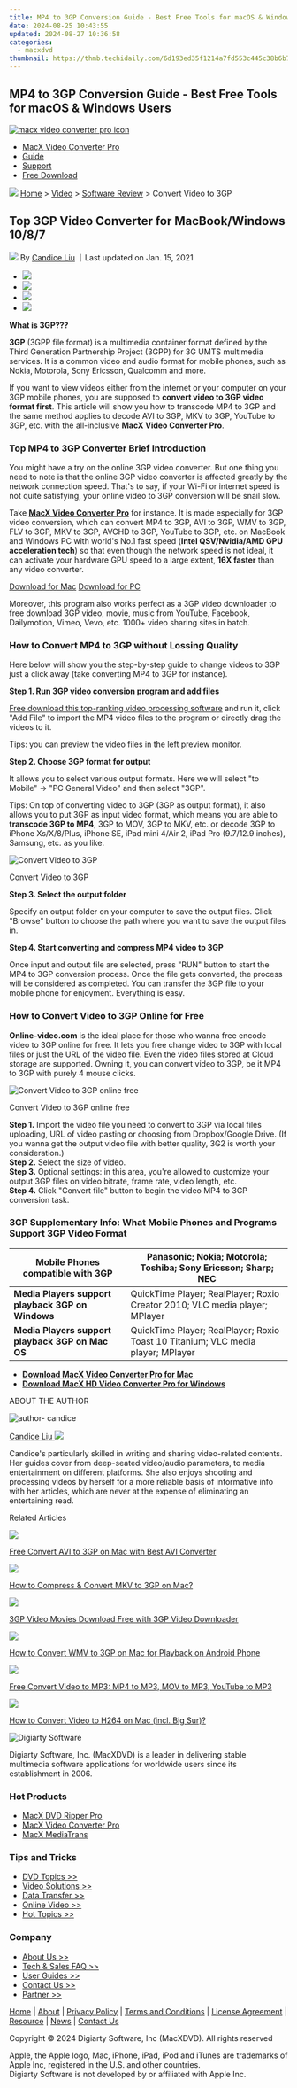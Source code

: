 ```yaml
---
title: MP4 to 3GP Conversion Guide - Best Free Tools for macOS & Windows Users
date: 2024-08-25 10:43:55
updated: 2024-08-27 10:36:58
categories:
  - macxdvd
thumbnail: https://thmb.techidaily.com/6d193ed35f1214a7fd553c445c38b6b7633741c0bda3a9fe486dfd62eae70d54.jpg
---
```


## MP4 to 3GP Conversion Guide - Best Free Tools for macOS & Windows Users

[![macx video converter pro icon](https://www.macxdvd.com/mac-dvd-video-converter-how-to/../image-style/new-seo/icon11.png)](https://tools.techidaily.com/macxdvd/products/)

* [MacX Video Converter Pro](https://tools.techidaily.com/macxdvd/products/)
* [Guide](https://tools.techidaily.com/macxdvd/products/)
* [Support](https://tools.techidaily.com/macxdvd/products/)
* [Free Download](https://tools.techidaily.com/macxdvd/products/)



![](https://www.macxdvd.com/mac-dvd-video-converter-how-to/../image-style/new-seo/icon7.png) [Home](https://tools.techidaily.com/macxdvd/products/) \> [Video](https://tools.techidaily.com/macxdvd/products/) \> [Software Review](https://tools.techidaily.com/macxdvd/products/) \> Convert Video to 3GP

## Top 3GP Video Converter for MacBook/Windows 10/8/7



![](https://www.macxdvd.com/mac-dvd-video-converter-how-to/../image-style/new-seo/icon6.png) By [Candice Liu](https://tools.techidaily.com/macxdvd/products/) ｜Last updated on Jan. 15, 2021

* [![](https://www.macxdvd.com/mac-dvd-video-converter-how-to/../image-style/new-seo/share-fa.jpg)](https://www.facebook.com/sharer/sharer.php?u=https://www.macxdvd.com/mac-dvd-video-converter-how-to/convert-video-to-3gp.htm)
* [![](https://www.macxdvd.com/mac-dvd-video-converter-how-to/../image-style/new-seo/share-tw.jpg)](https://twitter.com/intent/tweet?url=https://www.macxdvd.com/mac-dvd-video-converter-how-to/convert-video-to-3gp.htm)
* [![](https://www.macxdvd.com/mac-dvd-video-converter-how-to/../image-style/new-seo/share-email.jpg)](https://www.macxdvd.com/mac-dvd-video-converter-how-to/mailto:info@example.com?&subject=&body=https://www.macxdvd.com/mac-dvd-video-converter-how-to/convert-video-to-3gp.htm)
* [![](https://www.macxdvd.com/mac-dvd-video-converter-how-to/../image-style/new-seo/share-in.jpg)](https://www.linkedin.com/shareArticle?mini=true&url=https://www.macxdvd.com/mac-dvd-video-converter-how-to/convert-video-to-3gp.htm&title=&summary=https://www.macxdvd.com/mac-dvd-video-converter-how-to/convert-video-to-3gp.htm&source=)

**What is 3GP???**

**3GP** (3GPP file format) is a multimedia container format defined by the Third Generation Partnership Project (3GPP) for 3G UMTS multimedia services. It is a common video and audio format for mobile phones, such as Nokia, Motorola, Sony Ericsson, Qualcomm and more.

If you want to view videos either from the internet or your computer on your 3GP mobile phones, you are supposed to **convert video to 3GP video format first**. This article will show you how to transcode MP4 to 3GP and the same method applies to decode AVI to 3GP, MKV to 3GP, YouTube to 3GP, etc. with the all-inclusive **MacX Video Converter Pro**.

### Top MP4 to 3GP Converter Brief Introduction 

You might have a try on the online 3GP video converter. But one thing you need to note is that the online 3GP video converter is affected greatly by the network connection speed. That's to say, if your Wi-Fi or internet speed is not quite satisfying, your online video to 3GP conversion will be snail slow. 

Take [**MacX Video Converter Pro**](https://tools.techidaily.com/macxdvd/products/) for instance. It is made especially for 3GP video conversion, which can convert MP4 to 3GP, AVI to 3GP, WMV to 3GP, FLV to 3GP, MKV to 3GP, AVCHD to 3GP, YouTube to 3GP, etc. on MacBook and Windows PC with world's No.1 fast speed (**Intel QSV/Nvidia/AMD GPU acceleration tech**) so that even though the network speed is not ideal, it can activate your hardware GPU speed to a large extent, **16X faster** than any video converter. 

[Download for Mac](https://tools.techidaily.com/macxdvd/products/) [Download for PC](https://tools.techidaily.com/macxdvd/products/) 

Moreover, this program also works perfect as a 3GP video downloader to free download 3GP video, movie, music from YouTube, Facebook, Dailymotion, Vimeo, Vevo, etc. 1000+ video sharing sites in batch.

### How to Convert MP4 to 3GP without Lossing Quality 

Here below will show you the step-by-step guide to change videos to 3GP just a click away (take converting MP4 to 3GP for instance).

**Step 1\. Run 3GP video conversion program and add files**

[Free download this top-ranking video processing software](https://tools.techidaily.com/macxdvd/products/) and run it, click "Add File" to import the MP4 video files to the program or directly drag the videos to it.

Tips: you can preview the video files in the left preview monitor.

**Step 2\. Choose 3GP format for output**

It allows you to select various output formats. Here we will select "to Mobile" → "PC General Video" and then select "3GP".

Tips: On top of converting video to 3GP (3GP as output format), it also allows you to put 3GP as input video format, which means you are able to **transcode 3GP to MP4**, 3GP to MOV, 3GP to MKV, etc. or decode 3GP to iPhone Xs/X/8/Plus, iPhone SE, iPad mini 4/Air 2, iPad Pro (9.7/12.9 inches), Samsung, etc. as you like. 

![Convert Video to 3GP](https://www.macxdvd.com/mac-dvd-video-converter-how-to/article-image/wz-mvcp-033003.png) 

Convert Video to 3GP

**Step 3\. Select the output folder**

Specify an output folder on your computer to save the output files. Click "Browse" button to choose the path where you want to save the output files in.

**Step 4\. Start converting and compress MP4 video to 3GP**

Once input and output file are selected, press "RUN" button to start the MP4 to 3GP conversion process. Once the file gets converted, the process will be considered as completed. You can transfer the 3GP file to your mobile phone for enjoyment. Everything is easy.

### How to Convert Video to 3GP Online for Free

**Online-video.com** is the ideal place for those who wanna free encode video to 3GP online for free. It lets you free change video to 3GP with local files or just the URL of the video file. Even the video files stored at Cloud storage are supported. Owning it, you can convert video to 3GP, be it MP4 to 3GP with purely 4 mouse clicks.

![Convert Video to 3GP online free](https://www.macxdvd.com/mac-dvd-video-converter-how-to/article-image/online-convert-video.jpg) 

Convert Video to 3GP online free

**Step 1.** Import the video file you need to convert to 3GP via local files uploading, URL of video pasting or choosing from Dropbox/Google Drive. (If you wanna get the output video file with better quality, 3G2 is worth your consideration.)   
**Step 2.** Select the size of video.   
**Step 3.** Optional settings: in this area, you're allowed to customize your output 3GP files on video bitrate, frame rate, video length, etc.  
**Step 4.** Click "Convert file" button to begin the video MP4 to 3GP conversion task. 

### 3GP Supplementary Info: What Mobile Phones and Programs Support 3GP Video Format 

| **Mobile Phones compatible with 3GP**             | Panasonic; Nokia; Motorola; Toshiba; Sony Ericsson; Sharp; NEC                   |
| ------------------------------------------------- | -------------------------------------------------------------------------------- |
| **Media Players support playback 3GP on Windows** | QuickTime Player; RealPlayer; Roxio Creator 2010; VLC media player; MPlayer      |
| **Media Players support playback 3GP on Mac OS**  | QuickTime Player; RealPlayer; Roxio Toast 10 Titanium; VLC media player; MPlayer |

* **[Download MacX Video Converter Pro for Mac](https://tools.techidaily.com/macxdvd/products/)**
* **[Download MacX HD Video Converter Pro for Windows](https://tools.techidaily.com/macxdvd/products/)**

ABOUT THE AUTHOR

![author- candice](https://www.macxdvd.com/mac-dvd-video-converter-how-to/../image-style/new-seo/candice.png) 

[Candice Liu ![](https://www.macxdvd.com/mac-dvd-video-converter-how-to/../image-style/new-seo/share-in1.jpg)](https://www.linkedin.com/in/candice-liu-444483a3/) 

Candice's particularly skilled in writing and sharing video-related contents. Her guides cover from deep-seated video/audio parameters, to media entertainment on different platforms. She also enjoys shooting and processing videos by herself for a more reliable basis of informative info with her articles, which are never at the expense of eliminating an entertaining read.



Related Articles

![](https://www.macxdvd.com/mac-dvd-video-converter-how-to/../image-style/new-seo/pic7.jpg)

[Free Convert AVI to 3GP on Mac with Best AVI Converter](https://tools.techidaily.com/macxdvd/products/) 

![](https://www.macxdvd.com/mac-dvd-video-converter-how-to/../image-style/new-seo/pic6.jpg)

[How to Compress & Convert MKV to 3GP on Mac?](https://tools.techidaily.com/macxdvd/products/) 

![](https://www.macxdvd.com/mac-dvd-video-converter-how-to/../image-style/new-seo/pic5.jpg)

[3GP Video Movies Download Free with 3GP Video Downloader](https://tools.techidaily.com/macxdvd/products/) 

![](https://www.macxdvd.com/mac-dvd-video-converter-how-to/../image-style/new-seo/pic4.jpg)

[How to Convert WMV to 3GP on Mac for Playback on Android Phone](https://tools.techidaily.com/macxdvd/products/) 

![](https://www.macxdvd.com/mac-dvd-video-converter-how-to/../image-style/new-seo/pic3.jpg)

[Free Convert Video to MP3: MP4 to MP3, MOV to MP3, YouTube to MP3](https://tools.techidaily.com/macxdvd/products/) 

![](https://www.macxdvd.com/mac-dvd-video-converter-how-to/../image-style/new-seo/pic2.jpg)

[How to Convert Video to H264 on Mac (incl. Big Sur)?](https://tools.techidaily.com/macxdvd/products/) 



![Digiarty Software](https://www.macxdvd.com/mac-dvd-video-converter-how-to/../icon/logo.png) 

Digiarty Software, Inc. (MacXDVD) is a leader in delivering stable multimedia software applications for worldwide users since its establishment in 2006.

### Hot Products

* [MacX DVD Ripper Pro](https://tools.techidaily.com/macxdvd/products/)
* [MacX Video Converter Pro](https://tools.techidaily.com/macxdvd/products/)
* [MacX MediaTrans](https://tools.techidaily.com/macxdvd/products/)

### Tips and Tricks

* [DVD Topics >>](https://tools.techidaily.com/macxdvd/products/)
* [Video Solutions >>](https://tools.techidaily.com/macxdvd/products/)
* [Data Transfer >>](https://tools.techidaily.com/macxdvd/products/)
* [Online Video >>](https://tools.techidaily.com/macxdvd/products/)
* [Hot Topics >>](https://tools.techidaily.com/macxdvd/products/)

### Company

* [About Us >>](https://tools.techidaily.com/macxdvd/products/)
* [Tech & Sales FAQ >>](https://tools.techidaily.com/macxdvd/products/)
* [User Guides >>](https://tools.techidaily.com/macxdvd/products/)
* [Contact Us >>](https://tools.techidaily.com/macxdvd/products/)
* [Partner >>](https://tools.techidaily.com/macxdvd/products/)



[Home](https://tools.techidaily.com/macxdvd/products/) | [About](https://tools.techidaily.com/macxdvd/products/) | [Privacy Policy](https://tools.techidaily.com/macxdvd/products/) | [Terms and Conditions](https://tools.techidaily.com/macxdvd/products/) | [License Agreement](https://tools.techidaily.com/macxdvd/products/) | [Resource](https://tools.techidaily.com/macxdvd/products/) | [News](https://tools.techidaily.com/macxdvd/products/) | [Contact Us](https://tools.techidaily.com/macxdvd/products/)

Copyright © 2024 Digiarty Software, Inc (MacXDVD). All rights reserved

Apple, the Apple logo, Mac, iPhone, iPad, iPod and iTunes are trademarks of Apple Inc, registered in the U.S. and other countries.  
Digiarty Software is not developed by or affiliated with Apple Inc.

<ins class="adsbygoogle"
     style="display:block"
     data-ad-format="autorelaxed"
     data-ad-client="ca-pub-7571918770474297"
     data-ad-slot="1223367746"></ins>



<ins class="adsbygoogle"
     style="display:block"
     data-ad-client="ca-pub-7571918770474297"
     data-ad-slot="8358498916"
     data-ad-format="auto"
     data-full-width-responsive="true"></ins>
